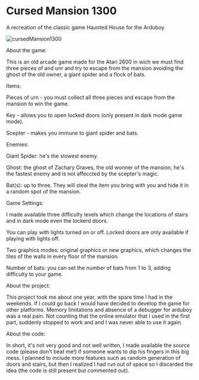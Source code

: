 # Cursed Mansion 1300
A recreation of the classic game Haunted House for the Arduboy

![cursedMansion1300](https://github.com/ImMrShrike/Cursed-Mansion-1300/assets/34406881/3c664c55-3183-446e-ba7d-549f407b0701)

About the game:

This is an old arcade game made for the Atari 2600 in wich we must find three pieces of and unr and try to escape from the mansion avoiding the ghost of the old owner, a giant spider and a flock of bats.

Items:

Pieces of urn - you must collect all three pieces and escape from the mansion to win the game.

Key - allows you to open locked doors (only present in dark mode game mode).

Scepter - makes you immune to giant spider and bats.

Enemies:

Giant Spider: he's the slowest enemy.

Ghost: the ghost of Zachary Graves, the old wonner of the mansion, he's the fastest enemy and is not affeccted by the scepter's magic.

Bat(s): up to three. They will steal the item you bring with you and hide it in a random spot of the mansion. 

Game Settings:

I made available three difficulty levels which change the locations of stairs and in dark mode even the lockerd doors.

You can play with lights turned on or off. Locked doors are only available if playing with lights off.

Two graphics modes: original graphics or new graphics, which changes the tiles of the walls in every floor of the mansion.

Number of bats: you can set the number of bats from 1 to 3, adding difficulty to your game.

About the project:

This project took me about one year, with the spare time I had in the weekends. If I could go back I would have decided to develop the game for other platforms.
Memory limitations and absence of a debugger for arduboy was a real pain. Not counting that the online emulator that I used in the first part, suddenly stopped to work and and I was never able to use it again.

About the code:

In short, it's not very good and not well written, I made available the source code (please don't beat me!) if someone wants to dip his fingers in this big mess. I planned to include more features such as random generation of doors and stairs, but then I realized I had run out of space so I discarded the idea (the code is still present but commented out).
